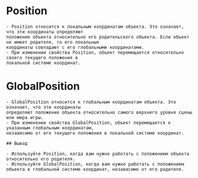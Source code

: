 # Position

	- Position относится к локальным координатам объекта. Это означает, что эти координаты определяют 
	положение объекта относительно его родительского объекта. Если объект не имеет родителя, то его локальные 
	координаты совпадают с его глобальными координатами.
	- При изменении свойства Position, объект перемещается относительно своего текущего положения в 
	локальной системе координат.

# GlobalPosition

	- GlobalPosition относится к глобальным координатам объекта. Это означает, что эти координаты 
	определяют положение объекта относительно самого верхнего уровня сцены или мира игры.
	- При изменении свойства GlobalPosition, объект перемещается к указанным глобальным координатам, 
	независимо от его текущего положения в локальной системе координат.
	
	## Вывод

	- Используйте Position, когда вам нужно работать с положением объекта относительно его родителя.
	- Используйте GlobalPosition, когда вам нужно работать с положением объекта в глобальной системе координат, независимо от его родителя.

